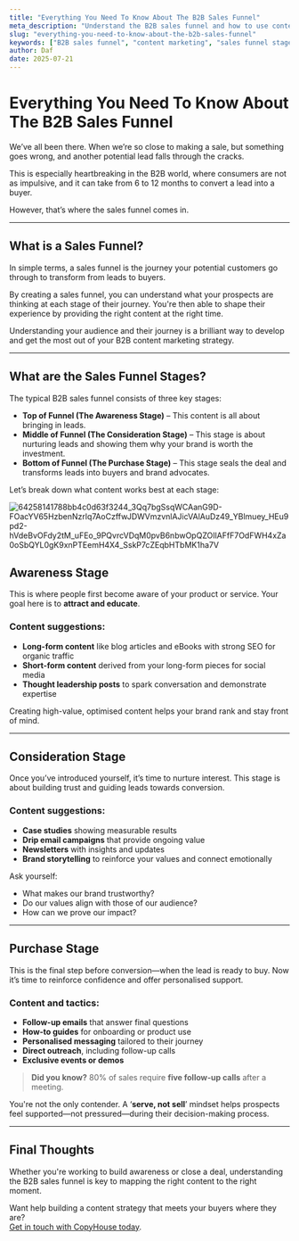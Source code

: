 ```yaml
---
title: "Everything You Need To Know About The B2B Sales Funnel"
meta_description: "Understand the B2B sales funnel and how to use content at each stage—from awareness to purchase—to convert leads into loyal buyers."
slug: "everything-you-need-to-know-about-the-b2b-sales-funnel"
keywords: ["B2B sales funnel", "content marketing", "sales funnel stages", "awareness stage", "consideration stage", "purchase stage", "lead nurturing"]
author: Daf
date: 2025-07-21
---
```


# Everything You Need To Know About The B2B Sales Funnel

We’ve all been there. When we’re so close to making a sale, but something goes wrong, and another potential lead falls through the cracks. 

This is especially heartbreaking in the B2B world, where consumers are not as impulsive, and it can take from 6 to 12 months to convert a lead into a buyer. 

However, that’s where the sales funnel comes in.

---

## What is a Sales Funnel?

In simple terms, a sales funnel is the journey your potential customers go through to transform from leads to buyers. 

By creating a sales funnel, you can understand what your prospects are thinking at each stage of their journey. You're then able to shape their experience by providing the right content at the right time. 

Understanding your audience and their journey is a brilliant way to develop and get the most out of your B2B content marketing strategy. 

---

## What are the Sales Funnel Stages?

The typical B2B sales funnel consists of three key stages:

- **Top of Funnel (The Awareness Stage)** – This content is all about bringing in leads.  
- **Middle of Funnel (The Consideration Stage)** – This stage is about nurturing leads and showing them why your brand is worth the investment.  
- **Bottom of Funnel (The Purchase Stage)** – This stage seals the deal and transforms leads into buyers and brand advocates.  

Let’s break down what content works best at each stage:

![64258141788bb4c0d63f3244_3Qq7bgSsqWCAanG9D-FOacYV65HzbenNzrlq7AoCzffwJDWVmzvnlAJicVAlAuDz49_YBlmuey_HEu9pd2-hVdeBvOFdy2tM_uFEo_9PQvrcVDqM0pvB6nbwOpQZOIlAFfF7OdFWH4xZa0oSbQYL0gK9xnPTEemH4X4_SskP7cZEqbHTbMK1ha7V](https://github.com/user-attachments/assets/8b9b123d-e923-4cb0-b431-4961d4e48830)


## Awareness Stage

This is where people first become aware of your product or service. Your goal here is to **attract and educate**.

### Content suggestions:
- **Long-form content** like blog articles and eBooks with strong SEO for organic traffic  
- **Short-form content** derived from your long-form pieces for social media  
- **Thought leadership posts** to spark conversation and demonstrate expertise  

Creating high-value, optimised content helps your brand rank and stay front of mind.

---

## Consideration Stage

Once you’ve introduced yourself, it’s time to nurture interest. This stage is about building trust and guiding leads towards conversion.

### Content suggestions:
- **Case studies** showing measurable results  
- **Drip email campaigns** that provide ongoing value  
- **Newsletters** with insights and updates  
- **Brand storytelling** to reinforce your values and connect emotionally  

Ask yourself:
- What makes our brand trustworthy?
- Do our values align with those of our audience?
- How can we prove our impact?

---

## Purchase Stage

This is the final step before conversion—when the lead is ready to buy. Now it’s time to reinforce confidence and offer personalised support.

### Content and tactics:
- **Follow-up emails** that answer final questions  
- **How-to guides** for onboarding or product use  
- **Personalised messaging** tailored to their journey  
- **Direct outreach**, including follow-up calls  
- **Exclusive events or demos**

> **Did you know?** 80% of sales require **five follow-up calls** after a meeting.  

You're not the only contender. A ‘**serve, not sell**’ mindset helps prospects feel supported—not pressured—during their decision-making process.

---

## Final Thoughts

Whether you're working to build awareness or close a deal, understanding the B2B sales funnel is key to mapping the right content to the right moment.

Want help building a content strategy that meets your buyers where they are?  
[Get in touch with CopyHouse today](https://www.copyhouse.io/contact).
